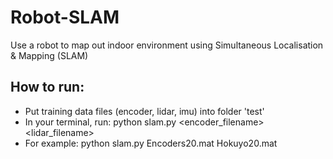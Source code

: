 # Robot-SLAM

Use a robot to map out indoor environment using Simultaneous Localisation &amp; Mapping (SLAM)


## How to run:

- Put training data files (encoder, lidar, imu) into folder 'test'
- In your terminal, run:
	python slam.py <encoder_filename> <lidar_filename>
- For example:
	python slam.py Encoders20.mat Hokuyo20.mat